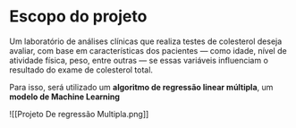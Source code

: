 # Escopo do projeto

Um laboratório de análises clínicas que realiza testes de colesterol deseja avaliar, com base em características dos pacientes — como idade, nível de atividade física, peso, entre outras — se essas variáveis influenciam o resultado do exame de colesterol total.

Para isso, será utilizado um **algoritmo de regressão linear múltipla**, um **modelo de Machine Learning**

![[Projeto De regressão Multipla.png]]

